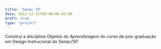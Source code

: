 ```yaml
---
title: 'Senac SP'
date: 2013-12-31T00:00:00-03:00
draft: true
type: "project"
---
```


Construí a disciplina _Objetos de Aprendizagem_ do curso de pós-graduação em Design Instrucional do Senac/SP.